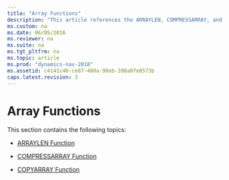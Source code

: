 ```yaml
---
title: "Array Functions"
description: "This article references the ARRAYLEN, COMPRESSARRAY, and COPYARRAY functions."
ms.custom: na
ms.date: 06/05/2016
ms.reviewer: na
ms.suite: na
ms.tgt_pltfrm: na
ms.topic: article
ms.prod: "dynamics-nav-2018"
ms.assetid: c4141c46-ce87-480a-98eb-390a0fe0573b
caps.latest.revision: 3
---
```

# Array Functions
This section contains the following topics:  
  
-   [ARRAYLEN Function](ARRAYLEN-Function.md)  
  
-   [COMPRESSARRAY Function](COMPRESSARRAY-Function.md)  
  
-   [COPYARRAY Function](COPYARRAY-Function.md)